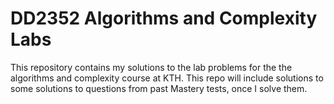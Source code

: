 # DD2352 Algorithms and Complexity Labs

This repository contains my solutions to the lab problems for the the algorithms and complexity course at KTH. This repo will include solutions to some solutions to questions from past Mastery tests, once I solve them.
